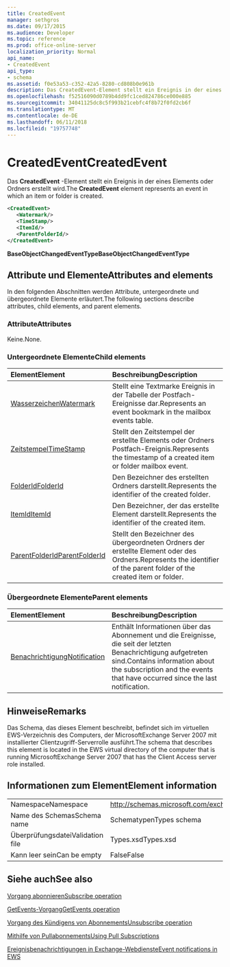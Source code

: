 ```yaml
---
title: CreatedEvent
manager: sethgros
ms.date: 09/17/2015
ms.audience: Developer
ms.topic: reference
ms.prod: office-online-server
localization_priority: Normal
api_name:
- CreatedEvent
api_type:
- schema
ms.assetid: f0e53a53-c352-42a5-8280-cd808b0e961b
description: Das CreatedEvent-Element stellt ein Ereignis in der eines Elements oder Ordners erstellt wird.
ms.openlocfilehash: f52516090d0789b4dd9fc1ced824786ce000e885
ms.sourcegitcommit: 34041125dc8c5f993b21cebfc4f8b72f0fd2cb6f
ms.translationtype: MT
ms.contentlocale: de-DE
ms.lasthandoff: 06/11/2018
ms.locfileid: "19757748"
---
```

# <a name="createdevent"></a><span data-ttu-id="70fbe-103">CreatedEvent</span><span class="sxs-lookup"><span data-stu-id="70fbe-103">CreatedEvent</span></span>

<span data-ttu-id="70fbe-104">Das **CreatedEvent** -Element stellt ein Ereignis in der eines Elements oder Ordners erstellt wird.</span><span class="sxs-lookup"><span data-stu-id="70fbe-104">The **CreatedEvent** element represents an event in which an item or folder is created.</span></span> 
  
```xml
<CreatedEvent>
   <Watermark/>
   <TimeStamp/>
   <ItemId/>
   <ParentFolderId/>
</CreatedEvent>
```

 <span data-ttu-id="70fbe-105">**BaseObjectChangedEventType**</span><span class="sxs-lookup"><span data-stu-id="70fbe-105">**BaseObjectChangedEventType**</span></span>
## <a name="attributes-and-elements"></a><span data-ttu-id="70fbe-106">Attribute und Elemente</span><span class="sxs-lookup"><span data-stu-id="70fbe-106">Attributes and elements</span></span>

<span data-ttu-id="70fbe-107">In den folgenden Abschnitten werden Attribute, untergeordnete und übergeordnete Elemente erläutert.</span><span class="sxs-lookup"><span data-stu-id="70fbe-107">The following sections describe attributes, child elements, and parent elements.</span></span>
  
### <a name="attributes"></a><span data-ttu-id="70fbe-108">Attribute</span><span class="sxs-lookup"><span data-stu-id="70fbe-108">Attributes</span></span>

<span data-ttu-id="70fbe-109">Keine.</span><span class="sxs-lookup"><span data-stu-id="70fbe-109">None.</span></span>
  
### <a name="child-elements"></a><span data-ttu-id="70fbe-110">Untergeordnete Elemente</span><span class="sxs-lookup"><span data-stu-id="70fbe-110">Child elements</span></span>

|<span data-ttu-id="70fbe-111">**Element**</span><span class="sxs-lookup"><span data-stu-id="70fbe-111">**Element**</span></span>|<span data-ttu-id="70fbe-112">**Beschreibung**</span><span class="sxs-lookup"><span data-stu-id="70fbe-112">**Description**</span></span>|
|:-----|:-----|
|[<span data-ttu-id="70fbe-113">Wasserzeichen</span><span class="sxs-lookup"><span data-stu-id="70fbe-113">Watermark</span></span>](watermark.md) <br/> |<span data-ttu-id="70fbe-114">Stellt eine Textmarke Ereignis in der Tabelle der Postfach-Ereignisse dar.</span><span class="sxs-lookup"><span data-stu-id="70fbe-114">Represents an event bookmark in the mailbox events table.</span></span>  <br/> |
|[<span data-ttu-id="70fbe-115">Zeitstempel</span><span class="sxs-lookup"><span data-stu-id="70fbe-115">TimeStamp</span></span>](timestamp.md) <br/> |<span data-ttu-id="70fbe-116">Stellt den Zeitstempel der erstellte Elements oder Ordners Postfach-Ereignis.</span><span class="sxs-lookup"><span data-stu-id="70fbe-116">Represents the timestamp of a created item or folder mailbox event.</span></span>  <br/> |
|[<span data-ttu-id="70fbe-117">FolderId</span><span class="sxs-lookup"><span data-stu-id="70fbe-117">FolderId</span></span>](folderid.md) <br/> |<span data-ttu-id="70fbe-118">Den Bezeichner des erstellten Ordners darstellt.</span><span class="sxs-lookup"><span data-stu-id="70fbe-118">Represents the identifier of the created folder.</span></span>  <br/> |
|[<span data-ttu-id="70fbe-119">ItemId</span><span class="sxs-lookup"><span data-stu-id="70fbe-119">ItemId</span></span>](itemid.md) <br/> |<span data-ttu-id="70fbe-120">Den Bezeichner, der das erstellte Element darstellt.</span><span class="sxs-lookup"><span data-stu-id="70fbe-120">Represents the identifier of the created item.</span></span>  <br/> |
|[<span data-ttu-id="70fbe-121">ParentFolderId</span><span class="sxs-lookup"><span data-stu-id="70fbe-121">ParentFolderId</span></span>](parentfolderid.md) <br/> |<span data-ttu-id="70fbe-122">Stellt den Bezeichner des übergeordneten Ordners der erstellte Element oder des Ordners.</span><span class="sxs-lookup"><span data-stu-id="70fbe-122">Represents the identifier of the parent folder of the created item or folder.</span></span>  <br/> |
   
### <a name="parent-elements"></a><span data-ttu-id="70fbe-123">Übergeordnete Elemente</span><span class="sxs-lookup"><span data-stu-id="70fbe-123">Parent elements</span></span>

|<span data-ttu-id="70fbe-124">**Element**</span><span class="sxs-lookup"><span data-stu-id="70fbe-124">**Element**</span></span>|<span data-ttu-id="70fbe-125">**Beschreibung**</span><span class="sxs-lookup"><span data-stu-id="70fbe-125">**Description**</span></span>|
|:-----|:-----|
|[<span data-ttu-id="70fbe-126">Benachrichtigung</span><span class="sxs-lookup"><span data-stu-id="70fbe-126">Notification</span></span>](notification-ex15websvcsotherref.md) <br/> |<span data-ttu-id="70fbe-127">Enthält Informationen über das Abonnement und die Ereignisse, die seit der letzten Benachrichtigung aufgetreten sind.</span><span class="sxs-lookup"><span data-stu-id="70fbe-127">Contains information about the subscription and the events that have occurred since the last notification.</span></span>  <br/> |
   
## <a name="remarks"></a><span data-ttu-id="70fbe-128">Hinweise</span><span class="sxs-lookup"><span data-stu-id="70fbe-128">Remarks</span></span>

<span data-ttu-id="70fbe-129">Das Schema, das dieses Element beschreibt, befindet sich im virtuellen EWS-Verzeichnis des Computers, der MicrosoftExchange Server 2007 mit installierter Clientzugriff-Serverrolle ausführt.</span><span class="sxs-lookup"><span data-stu-id="70fbe-129">The schema that describes this element is located in the EWS virtual directory of the computer that is running MicrosoftExchange Server 2007 that has the Client Access server role installed.</span></span>
  
## <a name="element-information"></a><span data-ttu-id="70fbe-130">Informationen zum Element</span><span class="sxs-lookup"><span data-stu-id="70fbe-130">Element information</span></span>

|||
|:-----|:-----|
|<span data-ttu-id="70fbe-131">Namespace</span><span class="sxs-lookup"><span data-stu-id="70fbe-131">Namespace</span></span>  <br/> |http://schemas.microsoft.com/exchange/services/2006/types  <br/> |
|<span data-ttu-id="70fbe-132">Name des Schemas</span><span class="sxs-lookup"><span data-stu-id="70fbe-132">Schema name</span></span>  <br/> |<span data-ttu-id="70fbe-133">Schematypen</span><span class="sxs-lookup"><span data-stu-id="70fbe-133">Types schema</span></span>  <br/> |
|<span data-ttu-id="70fbe-134">Überprüfungsdatei</span><span class="sxs-lookup"><span data-stu-id="70fbe-134">Validation file</span></span>  <br/> |<span data-ttu-id="70fbe-135">Types.xsd</span><span class="sxs-lookup"><span data-stu-id="70fbe-135">Types.xsd</span></span>  <br/> |
|<span data-ttu-id="70fbe-136">Kann leer sein</span><span class="sxs-lookup"><span data-stu-id="70fbe-136">Can be empty</span></span>  <br/> |<span data-ttu-id="70fbe-137">False</span><span class="sxs-lookup"><span data-stu-id="70fbe-137">False</span></span>  <br/> |
   
## <a name="see-also"></a><span data-ttu-id="70fbe-138">Siehe auch</span><span class="sxs-lookup"><span data-stu-id="70fbe-138">See also</span></span>



[<span data-ttu-id="70fbe-139">Vorgang abonnieren</span><span class="sxs-lookup"><span data-stu-id="70fbe-139">Subscribe operation</span></span>](subscribe-operation.md)
  
[<span data-ttu-id="70fbe-140">GetEvents-Vorgang</span><span class="sxs-lookup"><span data-stu-id="70fbe-140">GetEvents operation</span></span>](getevents-operation.md)
  
[<span data-ttu-id="70fbe-141">Vorgang des Kündigens von Abonnements</span><span class="sxs-lookup"><span data-stu-id="70fbe-141">Unsubscribe operation</span></span>](unsubscribe-operation.md)


[<span data-ttu-id="70fbe-142">Mithilfe von Pullabonnements</span><span class="sxs-lookup"><span data-stu-id="70fbe-142">Using Pull Subscriptions</span></span>](http://msdn.microsoft.com/library/f956bc0e-2b25-4613-966b-54c65456897c%28Office.15%29.aspx)
  
[<span data-ttu-id="70fbe-143">Ereignisbenachrichtigungen in Exchange-Webdienste</span><span class="sxs-lookup"><span data-stu-id="70fbe-143">Event notifications in EWS</span></span>](http://msdn.microsoft.com/library/4fd4b351-d35c-4ccc-9ed9-878932ab9d50%28Office.15%29.aspx)

